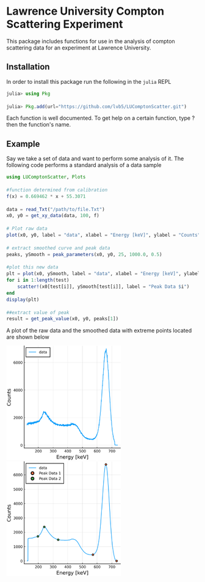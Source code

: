 # Lawrence University Compton Scattering Experiment

This package includes functions for use in the analysis of compton scattering data for an experiment at Lawrence University. 

## Installation 

In order to install this package run the following in the `julia` REPL

```julia
julia> using Pkg

julia> Pkg.add(url="https://github.com/lvb5/LUComptonScatter.git")
```
Each function is well documented. To get help on a certain function, type ? then the function's name. 

## Example

Say we take a set of data and want to perform some analysis of it. The following code performs a standard analysis of a data sample

```julia
using LUComptonScatter, Plots

#function determined from calibration
f(x) = 0.669462 * x + 55.3071

data = read_Txt("/path/to/file.Txt")
x0, y0 = get_xy_data(data, 100, f)

# Plot raw data
plot(x0, y0, label = "data", xlabel = "Energy [keV]", ylabel = "Counts", legend=:topleft)

# extract smoothed curve and peak data
peaks, ySmooth = peak_parameters(x0, y0, 25, 1000.0, 0.5)

#plot this new data
plt = plot(x0, ySmooth, label = "data", xlabel = "Energy [keV]", ylabel = "Counts", legend=:topleft)
for i in 1:length(test)
    scatter!(x0[test[i]], ySmooth[test[i]], label = "Peak Data $i")
end
display(plt)

##extract value of peak
result = get_peak_value(x0, y0, peaks[1])
```
A plot of the raw data and the smoothed data with extreme points located are shown below

<img src="https://github.com/lvb5/LUComptonScatter/blob/master/examples/plot2.png" width="300"/> <img src="https://github.com/lvb5/LUComptonScatter/blob/master/examples/plot1.png" width="300"/> 
